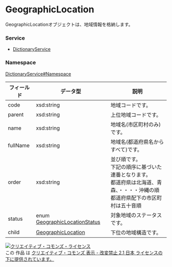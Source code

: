 # GeographicLocation
GeographicLocationオブジェクトは、地域情報を格納します。
### Service
+ [DictionaryService](../../services/DictionaryService.md)

### Namespace
[DictionaryService#Namespace](../../services/DictionaryService.md#namespace)

| フィールド | データ型 | 説明 |
|---|---|---|
| code| xsd:string| 地域コードです。 |
| parent| xsd:string| 上位地域コードです。 |
| name| xsd:string| 地域名(市区町村のみ)です。 |
| fullName| xsd:string| 地域名(都道府県名からすべて)です。 |
| order| xsd:string| 並び順です。<br>下記の順序に基づいた連番となります。<br>都道府県は北海道、青森、・・・・沖縄の順<br>都道府県配下の市区町村は五十音順 |
| status| enum <a href="GeographicLocationStatus.md">GeographicLocationStatus</a>| 対象地域のステータスです。 |
| child| <a href="GeographicLocation.md">GeographicLocation</a>| 下位の地域構造です。 |

<a rel="license" href="http://creativecommons.org/licenses/by-nd/2.1/jp/"><img alt="クリエイティブ・コモンズ・ライセンス" style="border-width:0" src="https://i.creativecommons.org/l/by-nd/2.1/jp/88x31.png" /></a><br />この 作品 は <a rel="license" href="http://creativecommons.org/licenses/by-nd/2.1/jp/">クリエイティブ・コモンズ 表示 - 改変禁止 2.1 日本 ライセンスの下に提供されています。</a>
